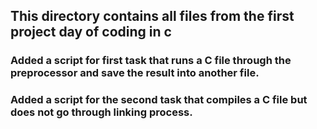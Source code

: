 ## This directory contains all files from the first project day of coding in c
### Added a script for first task that runs a C file through the preprocessor and save the result into another file.
### Added a script for the second task that compiles a C file but does not go through linking process.
